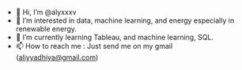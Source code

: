 - 👋 Hi, I’m @alyxxxv
- 👀 I’m interested in data, machine learning, and energy especially in renewable energy. 
- 🌱 I’m currently learning Tableau, and machine learning, SQL. 
- 📫 How to reach me : Just send me on my gmail (aliyyadhiya@gmail.com)

<!---
alyxxxv/alyxxxv is a ✨ special ✨ repository because its `README.md` (this file) appears on your GitHub profile.
You can click the Preview link to take a look at your changes.
--->
